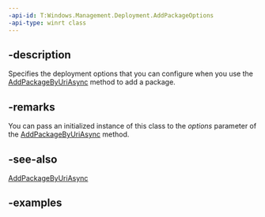 ```yaml
---
-api-id: T:Windows.Management.Deployment.AddPackageOptions
-api-type: winrt class
---
```


## -description

Specifies the deployment options that you can configure when you use the [AddPackageByUriAsync](packagemanager_addpackagebyuriasync_797417417.md) method to add a package.

## -remarks

You can pass an initialized instance of this class to the *options* parameter of the [AddPackageByUriAsync](packagemanager_addpackagebyuriasync_797417417.md) method.

## -see-also

[AddPackageByUriAsync](packagemanager_addpackagebyuriasync_797417417.md)

## -examples